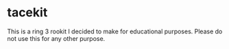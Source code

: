# tacekit

This is a ring 3 rookit I decided to make for educational purposes.
Please do not use this for any other purpose.
